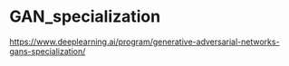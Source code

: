 # GAN_specialization
https://www.deeplearning.ai/program/generative-adversarial-networks-gans-specialization/
